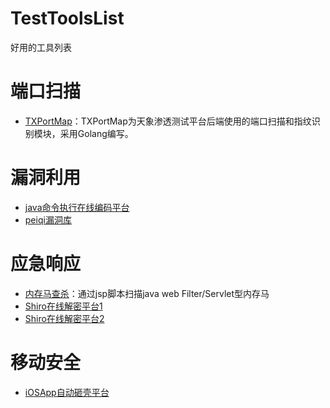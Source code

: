 # TestToolsList
好用的工具列表

# 端口扫描
 - [TXPortMap](https://github.com/4dogs-cn/TXPortMap)：TXPortMap为天象渗透测试平台后端使用的端口扫描和指纹识别模块，采用Golang编写。

# 漏洞利用
 - [java命令执行在线编码平台](http://www.jackson-t.ca/runtime-exec-payloads.html)
 - [peiqi漏洞库](http://wiki.peiqi.tech/TIME.html)


# 应急响应
 - [内存马查杀](https://github.com/c0ny1/java-memshell-scanner)：通过jsp脚本扫描java web Filter/Servlet型内存马
 - [Shiro在线解密平台1](https://simolin.cn/tools/shiro/)
 - [Shiro在线解密平台2](http://vulsee.com/tools/shiroDe/shiroDecrypt.html)

# 移动安全
 - [iOSApp自动砸壳平台](http://www.dumpapp.com/)
